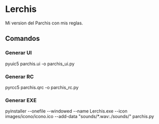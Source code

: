 # Lerchis
Mi version del Parchis con mis reglas.

## Comandos
### Generar UI
pyuic5 parchis.ui -o parchis_ui.py

### Generar RC
pyrcc5 parchis.qrc -o parchis_rc.py

### Generar EXE
pyinstaller --onefile --windowed --name Lerchis.exe --icon images/icono/icono.ico --add-data "sounds/*.wav:./sounds/" parchis.py
